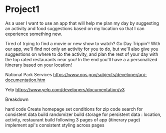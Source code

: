 # Project1

As a user I want to use an app that will help me plan my day by suggesting an activity and food suggestions based on my location so that I can experience something new. 


Tired of trying to find a movie or new show to watch? Go Day Trippin'! With our app, we'll find not only an activity for you to do, but we'll also give you suggestions on where to do the activity, and plan the rest of your day with the top rated restaurants near you! In the end you'll have a a personalized itinerary based on your location! 


National Park Services
https://www.nps.gov/subjects/developer/api-documentation.htm

Yelp 
https://www.yelp.com/developers/documentation/v3


Breakdown

hard code
Create homepage
set conditions for zip code search for consistent data
build randomizer
build storage for persistent data : location, activity, restaurant
build following 3 pages of app (itinerary page)
implement api's
consistent styling across pages
